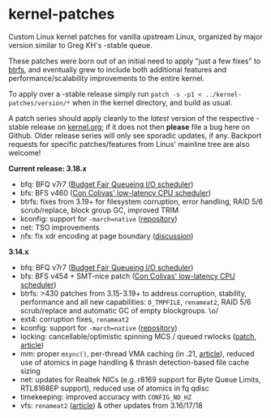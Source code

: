 kernel-patches
==============

Custom Linux kernel patches for vanilla upstream Linux, organized by major
version similar to Greg KH's -stable queue.

These patches were born out of an initial need to apply "just a few fixes"
to [btrfs](https://btrfs.wiki.kernel.org/), and eventually grew to include both
additional features and performance/scalability improvements to the entire kernel.

To apply over a -stable release simply run `patch -s -p1 < ../kernel-patches/version/*` when in the kernel directory, and build as usual.

A patch series should apply cleanly to the *latest* version of the respective -stable release on [kernel.org](https://www.kernel.org/); if it does not then **please** file a bug here on Github. Older release series will only see sporadic updates, if any. Backport requests for specific patches/features from Linus' mainline tree are also welcome!

**Current release: 3.18.x**

- bfq: BFQ v7r7 ([Budget Fair Queueing I/O scheduler](http://algogroup.unimore.it/people/paolo/disk_sched/))
- bfs: BFS v460 ([Con Colivas' low-latency CPU scheduler](http://ck-hack.blogspot.com/))
- btrfs: fixes from 3.19+ for filesystem corruption, error handling, RAID 5/6 scrub/replace, block group GC, improved TRIM
- kconfig: support for `-march=native` ([repository](https://github.com/graysky2/kernel_gcc_patch))
- net: TSO improvements
- nfs: fix xdr encoding at page boundary ([discussion](http://thread.gmane.org/gmane.linux.kernel/1852120/))


**3.14.x**

- bfq: BFQ v7r7 ([Budget Fair Queueing I/O scheduler](http://algogroup.unimore.it/people/paolo/disk_sched/))
- bfs: BFS v454 + SMT-nice patch ([Con Colivas' low-latency CPU scheduler](http://ck-hack.blogspot.com/))
- btrfs: >430 patches from 3.15-3.19+ to address corruption, stability, performance and all new capabilities: `O_TMPFILE`, `renameat2`, RAID 5/6 scrub/replace and automatic GC of empty blockgroups. \o/
- ext4: corruption fixes, `renameat2`
- kconfig: support for `-march=native` ([repository](https://github.com/graysky2/kernel_gcc_patch))
- locking: cancellable/optimistic spinning MCS / queued rwlocks ([patch](http://bit.ly/Xq41R6), [article]( http://lwn.net/Articles/590243/))
- mm: proper `msync()`, per-thread VMA caching (in .21, [article](http://lwn.net/Articles/589475/)), reduced use of atomics in page handling & thrash detection-based file cache sizing
- net: updates for Realtek NICs (e.g. r8169 support for Byte Queue Limits, RTL8168EP support), reduced use of atomics in fq qdisc
- timekeeping: improved accuracy with `CONFIG_NO_HZ`
- vfs: `renameat2` ([article](http://lwn.net/Articles/592952/)) & other updates from 3.16/17/18

